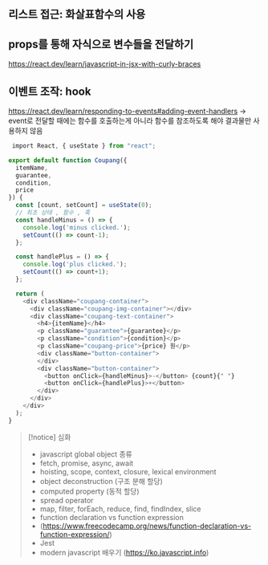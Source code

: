 ## 리스트 접근: 화살표함수의 사용

## props를 통해 자식으로 변수들을 전달하기
https://react.dev/learn/javascript-in-jsx-with-curly-braces
## 이벤트 조작: hook
https://react.dev/learn/responding-to-events#adding-event-handlers
-> event로 전달할 때에는 함수를 호출하는게 아니라 함수를 참조하도록 해야 결과물만 사용하지 않음
```javascript
 import React, { useState } from "react";

export default function Coupang({
  itemName,
  guarantee,
  condition,
  price
}) {
  const [count, setCount] = useState(0);
  // 최초 상태 , 함수 , 훅
  const handleMinus = () => {
    console.log('minus clicked.');
    setCount(() => count-1);
  };

  const handlePlus = () => {
    console.log('plus clicked.');
    setCount(() => count+1);
  };

  return (
    <div className="coupang-container">
      <div className="coupang-img-container"></div>
      <div className="coupang-text-container">
        <h4>{itemName}</h4>
        <p className="guarantee">{guarantee}</p>
        <p className="condition">{condition}</p>
        <p className="coupang-price">{price} 원</p>
        <div className="button-container">
        </div>
        <div className="button-container">
          <button onClick={handleMinus}>-</button> {count}{" "}
          <button onClick={handlePlus}>+</button>
        </div>
      </div>
    </div>
  );
}
```


> [!notice] 심화
> - javascript global object 종류
> - fetch, promise, async, await
> - hoisting, scope, context, closure, lexical environment
> - object deconstruction (구조 분해 할당)
> - computed property (동적 할당)
> - spread operator
> - map, filter, forEach, reduce, find, findIndex, slice
> - function declaration vs function expression 
> - (https://www.freecodecamp.org/news/function-declaration-vs-function-expression/)
> - Jest
> - modern javascript 배우기 (https://ko.javascript.info)


